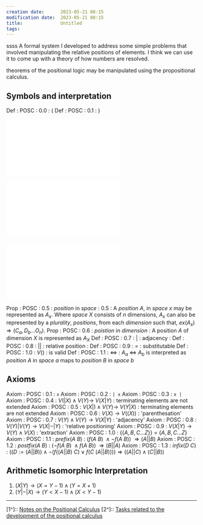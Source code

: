 ```yaml
---
creation date:		2023-05-21 08:15
modification date:	2023-05-21 08:15
title: 				Untitled
tags:
---
```

ssss
A formal system I developed to address some simple problems that involved manipulating the relative positions of elements. I think we can use it to come up with a theory of how numbers are resolved.

theorems of the positional logic may be manipulated using the propositional calculus.
## Symbols and interpretation
Def : POSC : 0.0 : (
Def : POSC : 0.1 : )

![Def-POSC-0.2-dimension](Def-POSC-0.2-dimension.md)

![Def-POSC-0.3-position](Def-POSC-0.3-position.md) 

![DEF-POSC-0.4-space](DEF-POSC-0.4-space.md)

Prop : POSC : 0.5 : $position$ in $space$ : 0.5 : A $position$ $A$, in $space$ $x$ may be represented as $A_x$. Where $space$ $X$ consists of $n$ dimensions, $A_x$ can also be represented by a $plurality$, $positions$, from each $dimension$ such that, $ex(A_x) \Rightarrow (C_a, D_b ... O_n)$.
Prop : POSC : 0.6 : $poistion$ in $dimension$ : A position $A$ of dimension $X$ is represented as $A_X$
Def : POSC : 0.7 : $|$ : adjacency : 
Def : POSC : 0.8 : $||$ : relative position :
Def : POSC : 0.9 : = : substitutable
Def : POSC : 1.0 :  $V()$ : is valid
Def : POSC : 1.1 : $\Leftrightarrow$ : $A_a$ $\Leftrightarrow$ $A_b$ is interpreted as $position$ $A$ in $space$ $a$ maps to $position$ $B$ in $space$ $b$
## Axioms
Axiom : POSC : 0.1 : `x`
Axiom : POSC : 0.2 : `| x`
Axiom : POSC : 0.3 : `x |`
Axiom : POSC : 0.4 : $V(| X)  \land V(Y) \rightarrow ~V(X | Y)$  : terminating elements are not extended
Axiom : POSC : 0.5 : $V(X |) \land V(Y) \rightarrow ~V(Y | X)$ : terminating elements are not extended
Axiom : POSC : 0.6 : $V(X) \rightarrow V((X))$ : 'parenthesation'
Axiom : POSC : 0.7 : $V(Y) \land V(Y) \rightarrow V(X | Y)$ : 'adjacency'
Axiom : POSC : 0.8 : $V(Y) | V(Y) \rightarrow V(X |-| Y)$ : 'relative positioning'
Axiom : POSC : 0.9 : $V(X | Y) \rightarrow V(Y) \land V(X)$ : 'extraction'
Axiom : POSC : 1.0 : $\{\{A, B, C ... Z\}\}$ = $\{A, B, C ... Z\}$  
Axiom : POSC : 1.1 : $prefix(A\ B)$ : $(f(A\ B)\ \land \lnot f(A\ B))\ \Rightarrow (A || B)$
Axiom : POSC : 1.2 : $postfix(A\ B)$ : $(\lnot f(A\ B)\ \land f(A\ B))\ \Rightarrow (B || A)$
Axiom : POSC : 1.3 : $infix(D\ C)$ : $((D:=(A||B)) \land\lnot (f((A||B)\ C) \lor f(C\ (A||B)))) \Rightarrow ((A||C) \land (C||B))$

## Arithmetic Isomorphic Interpretation
1. $(X | Y) \rightarrow (X = Y - 1) \land (Y = X + 1)$
2. $(Y |-| X)  \rightarrow (Y < X - 1) \land (X < Y - 1)$

---
[1^]:: [Notes on the Positional Calculus](Notes%20on%20the%20Positional%20Calculus.md)
[2^]:: [Tasks related to the development of the positional calculus](Tasks%20related%20to%20the%20development%20of%20the%20positional%20calculus.md)
